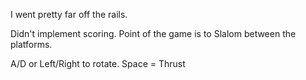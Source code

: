 I went pretty far off the rails.

Didn't implement scoring. Point of the game is to Slalom between the platforms.

A/D or Left/Right to rotate.
Space = Thrust